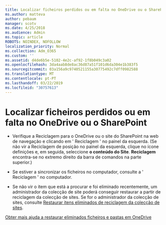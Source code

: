 ```yaml
---
title: Localizar ficheiros perdidos ou em falta no OneDrive ou o SharePoint
ms.author: matteva
author: pebaum
manager: scotv
ms.date: 4/25/2018
ms.audience: Admin
ms.topic: article
ROBOTS: NOINDEX, NOFOLLOW
localization_priority: Normal
ms.collection: Adm_O365
ms.custom: ''
ms.assetid: d4de6b5e-5102-4e2c-af92-1f8b049c3a02
ms.openlocfilehash: 3da4aab8de8ac36d87a51f101d6da304e1b383f5
ms.sourcegitcommit: 03a156a9c9740521155a30775492c7dff0982588
ms.translationtype: MT
ms.contentlocale: pt-PT
ms.lasthandoff: 03/22/2019
ms.locfileid: "30757613"
---
```

# <a name="find-lost-or-missing-files-in-onedrive-or-sharepoint"></a>Localizar ficheiros perdidos ou em falta no OneDrive ou o SharePoint

- Verifique a Reciclagem para o OneDrive ou o site do SharePoint na web de navegação e clicando em ' Reciclagem ' no painel da esquerda. (Se não vir a Reciclagem de posição no painel da esquerda, clique no ícone definições e, em seguida, seleccione **o conteúdo do Site**. **Reciclagem** encontra-se no extremo direito da barra de comandos na parte superior.) 
    
- Se estiver a sincronizar os ficheiros no computador, consulte a ' Reciclagem ' no computador. 
    
- Se não vir o item que está a procurar e foi eliminado recentemente, um administrador da colecção de site poderá conseguir restaurar a partir de reciclagem da colecção de sites. Se for o administrador da colecção de sites, consulte [Restaurar itens eliminados de reciclagem da colecção de sites](https://go.microsoft.com/fwlink/?linkid=866439).
    
[Obter mais ajuda a restaurar eliminados ficheiros e pastas em OneDrive](https://go.microsoft.com/fwlink/?linkid=872872)
  

